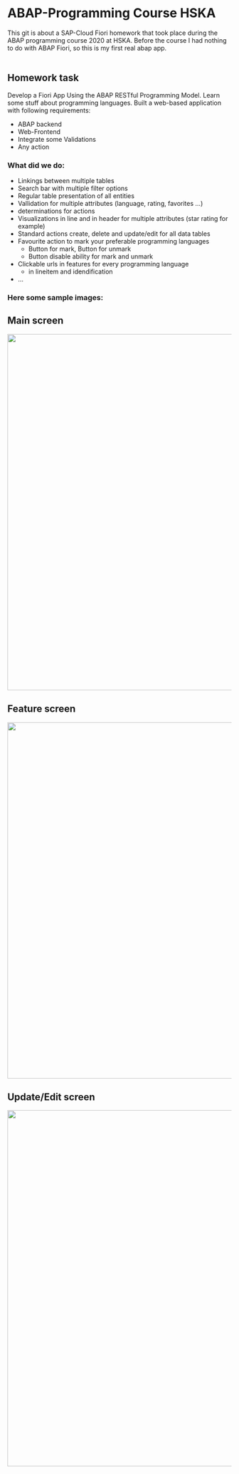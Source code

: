 # ABAP-Programming Course HSKA

This git is about a SAP-Cloud Fiori homework that took place during the ABAP programming course 2020 at HSKA. Before the course I had nothing to do with ABAP Fiori, so this is my first real abap app.
 <br>
 <br>
 
## Homework task
Develop a Fiori App Using the ABAP RESTful Programming Model. Learn some stuff about programming languages. Built a web-based application with following requirements:
* ABAP backend
* Web-Frontend
* Integrate some Validations
* Any action


### What did we do:
* Linkings between multiple tables
* Search bar with multiple filter options
* Regular table presentation of all entities
* Vallidation for multiple attributes (language, rating, favorites ...)
* determinations for actions
* Visualizations in line and in header for multiple attributes (star rating for example)
* Standard actions create, delete and update/edit for all data tables
* Favourite action to mark your preferable programming languages
    * Button for mark, Button for unmark
    * Button disable ability for mark and unmark
* Clickable urls in features for every programming language
    * in lineitem and idendification
* ...

### Here some sample images:

## Main screen
<img src="https://user-images.githubusercontent.com/49491814/82155253-c9a64700-9873-11ea-856c-f3982c51c99d.png" width="800">

## Feature screen
<img src="https://user-images.githubusercontent.com/49491814/82155255-cc08a100-9873-11ea-8927-adb11547b37a.png" width="800">

## Update/Edit screen
<img src="https://user-images.githubusercontent.com/49491814/82155257-cdd26480-9873-11ea-9c50-3f38de86c8e0.png" width="800">



